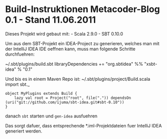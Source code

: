 # Build-Instruktionen Metacoder-Blog 0.1 - Stand 11.06.2011

Dieses Projekt wird gebaut mit:
    - Scala 2.9.0
    - SBT 0.10.0

Um aus dem SBT-Projekt ein IDEA-Project zu generieren, welches man mit der IntelliJ IDEA IDE oeffnen kann,
muss man folgende Schritte durchfuehren:

~/.sbt/plugins/build.sbt
	libraryDependencies += "org.sbtidea" %% "xsbt-idea" % "0.1"

Und bis es in einem Maven Repo ist:
~/.sbt/plugins/project/Build.scala
	import sbt._

	object MyPlugins extends Build {
  		lazy val root = Project("root", file(".")) dependsOn (uri("git://github.com/ijuma/sbt-idea.git#sbt-0.10"))
	}

danach `sbt` starten und `gen-idea` ausfuehren

 Das sorgt dafuer, dass entsprechende *.iml-Projektdateien fuer IntelliJ IDEA generiert werden.
